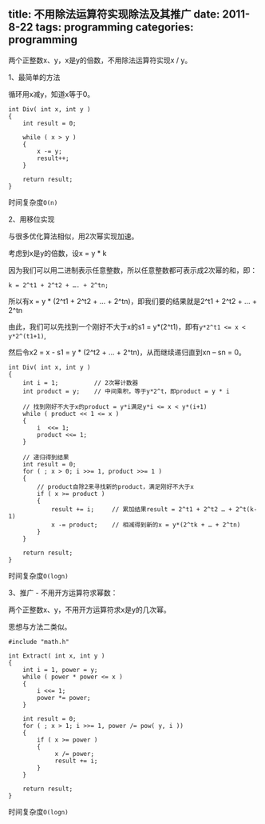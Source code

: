 title: 不用除法运算符实现除法及其推广
date: 2011-8-22
tags: programming
categories: programming
---



两个正整数x、y，x是y的倍数，不用除法运算符实现x / y。

1、最简单的方法

循环用x减y，知道x等于0。

    int Div( int x, int y )
    {
        int result = 0;

        while ( x > y )
        {
            x -= y;
            result++;
        }

        return result;
    }

时间复杂度`O(n)`

<!--more-->

2、用移位实现

与很多优化算法相似，用2次幂实现加速。

考虑到x是y的倍数，设x = y * k

因为我们可以用二进制表示任意整数，所以任意整数都可表示成2次幂的和，即：

    k = 2^t1 + 2^t2 + …. + 2^tn;

所以有x = y * (2^t1 + 2^t2 + … + 2^tn)，即我们要的结果就是2^t1 + 2^t2 + … + 2^tn

由此，我们可以先找到一个刚好不大于x的s1 = y\*(2^t1)，即有`y*2^t1 <= x < y*2^(t1+1)`,

然后令x2 = x - s1 = y * (2^t2 + … + 2^tn)，从而继续递归直到xn – sn = 0。

    int Div( int x, int y )
    {
        int i = 1;          // 2次幂计数器
        int product = y;    // 中间乘积，等于y*2^t，即product = y * i

        // 找到刚好不大于x的product = y*i满足y*i <= x < y*(i+1)
        while ( product << 1 <= x )
        {
            i  <<= 1;
            product <<= 1;
        }

        // 递归得到结果
        int result = 0;
        for ( ; x > 0; i >>= 1, product >>= 1 )
        {
            // product自除2来寻找新的product，满足刚好不大于x
            if ( x >= product )
            {
                result += i;     // 累加结果result = 2^t1 + 2^t2 … + 2^t(k-1)
                x -= product;    // 相减得到新的x = y*(2^tk + … + 2^tn)
            }
        }

        return result;
    }

时间复杂度`O(logn)`

3、推广 - 不用开方运算符求幂数：

两个正整数x、y，不用开方运算符求x是y的几次幂。

思想与方法二类似。

    #include "math.h"

    int Extract( int x, int y )
    {
        int i = 1, power = y;
        while ( power * power <= x )
        {
            i <<= 1;
            power *= power;
        }

        int result = 0;
        for ( ; x > 1; i >>= 1, power /= pow( y, i ))
        {
            if ( x >= power )
            {
                 x /= power;
                 result += i;
            }
        }

        return result;
    }

时间复杂度`O(logn)`
